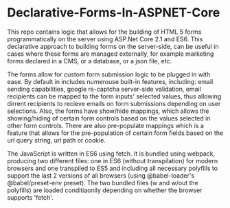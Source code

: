 # Declarative-Forms-In-ASPNET-Core
This repo contains logic that allows for the building of HTML 5 forms programmatically on the server using ASP.Net Core 2.1 and ES6. This declarative approach to building forms on the server-side, can be useful in cases where these forms are managed externally, for example marketing forms declared in a CMS, or a database, or a json file, etc. 

The forms allow for custom form submission logic to be plugged in with ease. By default in includes numerouse built-in features, including: email sending capabilities, google re-captcha server-side validation, email recipients can be mapped to the form inputs' selected values, thus allowing dirrent recipients to recieve emails on form submissions depending on user selections. Also, the forms have show/hide mappings, which allows the showing/hiding of certain form controls based on the values selected in other form controls. There are also pre-populate mappings which is a feature that allows for the pre-population of certain form fields based on the url query string, url path or cookie.

The JavaScript is written in ES6 using fetch. It is bundled using webpack, producing two different files: one in ES6 (without transpilation) for modern browsers and one transpiled to ES5 and including all necessary polyfills to support the last 2 versions of all browsers (using @babel-loader's @babel/preset-env preset). The two bundled files (w and w/out the polyfills) are loaded conditiaonlly depending on whether the browser supports 'fetch'.
